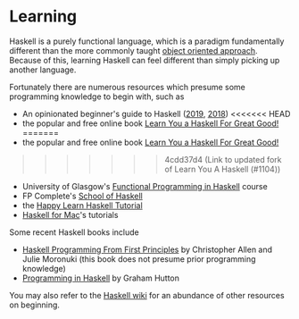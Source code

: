 # Learning

Haskell is a purely functional language, which is a paradigm fundamentally different than the more
commonly taught [object oriented approach](https://en.wikipedia.org/wiki/Object-oriented_programming). Because of this,
learning Haskell can feel different than simply picking up another language.

Fortunately there are numerous resources which presume some programming knowledge to begin with, such
as

  - An opinionated beginner's guide to Haskell ([2019](https://github.com/theindigamer/not-a-blog/blob/master/opinionated-haskell-guide-2019.md), [2018](https://lexi-lambda.github.io/blog/2018/02/10/an-opinionated-guide-to-haskell-in-2018/))
<<<<<<< HEAD
  - the popular and free online book [Learn You a Haskell For Great Good!](https://learnyouahaskell.github.io/)
=======
  - the popular and free online book [Learn You a Haskell For Great Good!](http://learnyouahaskell.github.io/)
>>>>>>> 4cdd37d4 (Link to updated fork of Learn You A Haskell (#1104))
  - University of Glasgow's [Functional Programming in Haskell](https://www.futurelearn.com/courses/functional-programming-haskell) course
  - FP Complete's [School of Haskell](https://www.schoolofhaskell.com/)
  - the [Happy Learn Haskell Tutorial](http://www.happylearnhaskelltutorial.com/)
  - [Haskell for Mac](http://learn.hfm.io/)'s tutorials

Some recent Haskell books include
  - [Haskell Programming From First Principles](https://haskellbook.com) by Christopher Allen and Julie Moronuki (this book does not presume prior programming knowledge)
  - [Programming in Haskell](https://www.cambridge.org/us/academic/subjects/computer-science/programming-languages-and-applied-logic/programming-haskell-2nd-edition?format=PB&isbn=9781316626221) by Graham Hutton

You may also refer to the [Haskell wiki](https://wiki.haskell.org/Learning_Haskell#Online_tutorials) for an abundance of other resources on beginning.
